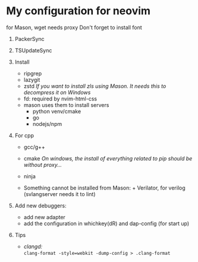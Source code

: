 # My configuration for neovim

for Mason, wget needs proxy
Don't forget to install font

1. PackerSync
2. TSUpdateSync
3. Install

   - ripgrep
   - lazygit
   - zstd _If you want to install zls using Mason. It needs this to decompress it on Windows_
   - fd: required by nvim-html-css
   - mason uses them to install servers
     - python venv/cmake
     - go
     - nodejs/npm

4. For cpp

   - gcc/g++
   - cmake _On windows, the install of everything related to pip should be without proxy..._
   - ninja

   - Something cannot be installed from Mason: + Verilator, for verilog (svlangserver needs it to lint)
     <br/>

5. Add new debuggers:

   - add new adapter
   - add the configuration in whichkey(<leader>dR) and dap-config (for start up)

6. Tips
   - _clangd:_ <br/>
     `clang-format -style=webkit -dump-config > .clang-format`
